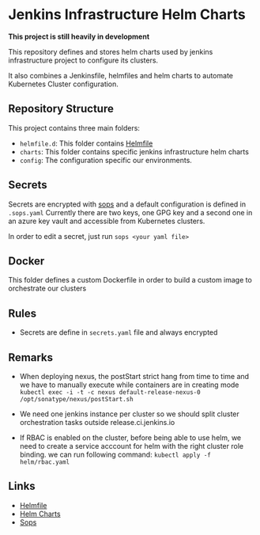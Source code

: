 # Jenkins Infrastructure Helm Charts

**This project is still heavily in development**

This repository defines and stores helm charts used by jenkins infrastructure project to configure its clusters.

It also combines a Jenkinsfile, helmfiles and helm charts to automate Kubernetes Cluster configuration.

## Repository Structure
This project contains three main folders:

* `helmfile.d`: This folder contains [Helmfile](https://github.com/roboll/helmfile)
* `charts`: This folder contains specific jenkins infrastructure helm charts
* `config`: The configuration specific our environments.

## Secrets
Secrets are encrypted with [sops](https://github.com/mozilla/sops) and a default configuration is defined in `.sops.yaml`
Currently there are two keys, one GPG key  and a second one in an azure key vault and accessible from Kubernetes clusters.

In order to edit a secret, just run `sops <your yaml file>`

## Docker
This folder defines a custom Dockerfile in order to build a custom image to orchestrate our clusters

## Rules
* Secrets are define in `secrets.yaml` file and always encrypted

## Remarks
* When deploying nexus, the postStart strict hang from time to time and we have to manually execute while containers are in creating mode
```kubectl exec -i -t -c nexus default-release-nexus-0 /opt/sonatype/nexus/postStart.sh```

* We need one jenkins instance per cluster so we should split cluster orchestration tasks outside release.ci.jenkins.io

* If RBAC is enabled on the cluster, before being able to use helm, we need to create a service acccount for helm with the right cluster role binding.
we can run following command: ```kubectl apply -f helm/rbac.yaml```

## Links
* [Helmfile](https://github.com/roboll/helmfile)
* [Helm Charts](https://github.com/helm/charts)
* [Sops](https://github.com/mozilla/sops)
